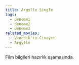```yaml
---
title: Argylle Single
tags:
  - deneme1
  - deneme2
  - deneme3
related_movies:
  - Venedik'te Cinayet
  - Argylle
---
```


Film bilgileri hazırlık aşamasında.
